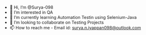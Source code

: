 - 👋 Hi, I’m @Surya-098
- 👀 I’m interested in QA
- 🌱 I’m currently learning Automation Testin using Selenium-Java
- 💞️ I’m looking to collaborate on Testing Projects
- 📫 How to reach me - Email id: surya.n.iyappan098@outlook.com

<!---
Surya-098/Surya-098 is a ✨ special ✨ repository because its `README.md` (this file) appears on your GitHub profile.
You can click the Preview link to take a look at your changes.
--->
